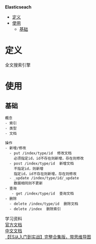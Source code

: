 **Elasticseach**
- [定义](#定义)
- [使用](#使用)
  - [基础](#基础)

# 定义 #
全文搜索引擎

# 使用 #
## 基础 ##
```
概念
- 索引 
- 类型
- 文档

操作
- 新增/修改
  - put /index/type/id  修改文档
    必须指定id，id不存在则新增，存在则修改
  - post /index/type/id  新增文档
    不指定id，则新增
    指定id，id不存在则新增，存在则修改
  - _update /index/type/id/_update
    数据相同则不更新
- 查询
   - get /index/type/id  查询文档
- 删除
  - delete /index/type/id  删除文档
  - delete /index  删除索引
```

学习资料  
[官方文档](https://www.elastic.co/guide/en/elasticsearch/reference/current/index.html)  
[中文文档](https://www.elastic.co/guide/cn/elasticsearch/guide/current/index.html)  
[【ES从入门到实战】完整合集版，带思维导图](https://juejin.cn/post/6844904181325627400)  